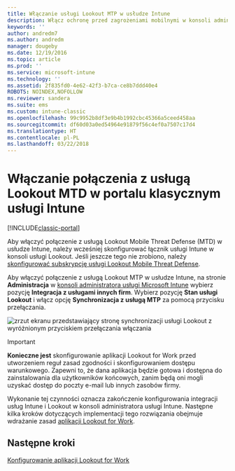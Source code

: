 ```yaml
---
title: Włączanie usługi Lookout MTP w usłudze Intune
description: Włącz ochronę przed zagrożeniami mobilnymi w konsoli administracyjnej usługi Intune.
keywords: ''
author: andredm7
ms.author: andredm
manager: dougeby
ms.date: 12/19/2016
ms.topic: article
ms.prod: ''
ms.service: microsoft-intune
ms.technology: ''
ms.assetid: 2f835fd0-4e62-42f3-b7ca-ce8b7ddd40e4
ROBOTS: NOINDEX,NOFOLLOW
ms.reviewer: sandera
ms.suite: ems
ms.custom: intune-classic
ms.openlocfilehash: 99c9952b8df3e9b4b1992cbc45366a5ceed458aa
ms.sourcegitcommit: df60d03a0ed54964e91879f56c4ef0a7507c17d4
ms.translationtype: HT
ms.contentlocale: pl-PL
ms.lasthandoff: 03/22/2018
---
```

# <a name="enable-lookout-mtd-connection-in-the-intune-classic-portal"></a>Włączanie połączenia z usługą Lookout MTD w portalu klasycznym usługi Intune

[!INCLUDE[classic-portal](../includes/classic-portal.md)]

Aby włączyć połączenie z usługą Lookout Mobile Threat Defense (MTD) w usłudze Intune, należy wcześniej skonfigurować łącznik usługi Intune w konsoli usługi Lookout.  Jeśli jeszcze tego nie zrobiono, należy [skonfigurować subskrypcję usługi Lookout Mobile Threat Defense](setup-your-lookout-mtd-subscription.md).

Aby włączyć połączenie z usługą Lookout MTP w usłudze Intune, na stronie **Administracja** w [konsoli administratora usługi Microsoft Intune](https://manage.microsoft.com) wybierz pozycję **Integracja z usługami innych firm**. Wybierz pozycję **Stan usługi Lookout** i włącz opcję **Synchronizacja z usługą MTP** za pomocą przycisku przełączania.

![zrzut ekranu przedstawiający stronę synchronizacji usługi Lookout z wyróżnionym przyciskiem przełączania włączania](../media/mtp/lookout-intune-synchronization.png)

>[!IMPORTANT]
> **Konieczne jest** skonfigurowanie aplikacji Lookout for Work przed utworzeniem reguł zasad zgodności i skonfigurowaniem dostępu warunkowego. Zapewni to, że dana aplikacja będzie gotowa i dostępna do zainstalowania dla użytkowników końcowych, zanim będą oni mogli uzyskać dostęp do poczty e-mail lub innych zasobów firmy.

Wykonanie tej czynności oznacza zakończenie konfigurowania integracji usług Intune i Lookout w konsoli administratora usługi Intune.  Następne kilka kroków dotyczących implementacji tego rozwiązania obejmuje wdrażanie zasad [aplikacji Lookout for Work](/intune-classic/deploy-use/device-threat-protection-policy).


## <a name="next-steps"></a>Następne kroki
[Konfigurowanie aplikacji Lookout for Work](/intune-classic/deploy-use/device-threat-protection-apps)
